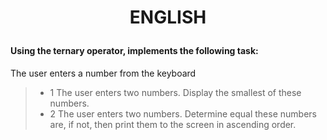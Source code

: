 # <p align=center>**ENGLISH**</p>

#### Using the ternary operator, implements the following task:

The user enters a number from the keyboard

> - 1 The user enters two numbers. Display the smallest of these numbers.
> - 2 The user enters two numbers. Determine equal these numbers are, if not, then print them to the screen in
ascending order.
